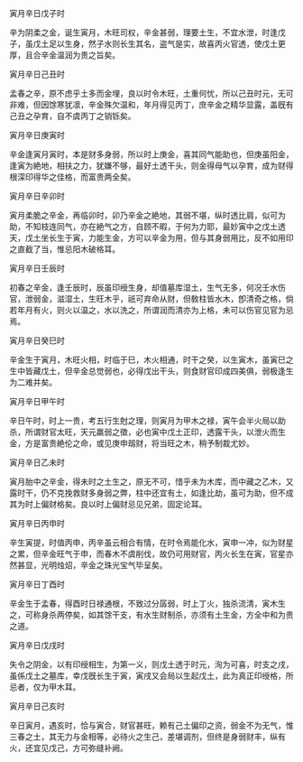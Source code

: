 寅月辛日戊子时

辛为阴柔之金，诞生寅月，木旺司权，辛金甚弱，理要土生，不宜水泄，时逢戊子，虽戊土足以生身，然子水则长生其名，盗气是实，故喜丙火官透，使戊土更厚，且合辛金温润为贵之旨矣。

寅月辛日己丑时

孟春之辛，原不虑乎土多而金埋，良以时令木旺，土重何忧，所以己丑时元，无可非难，但因馀寒犹凛，辛金殊欠温和，年月得见丙丁，庶辛金之精华显露，盖旣有己丑之孕育，自不虞丙丁之销铄矣。

寅月辛日庚寅时

辛金逢寅月寅时，本是财多身弱，所以时上庚金，喜其同气能助也，但庚虽阳金，逢寅为絶地，相扶之力，犹嫌不够，最好土透干头，则金得母气以孕育，成为财得根深印得华之佳格，而富贵两全矣。

寅月辛日辛卯时

寅月柔脆之辛金，再临卯时，卯乃辛金之絶地，其弱不堪，纵时透比肩，似可为助，不知枝连同气，亦在絶气之方，自顾不暇，于何为力耶，最妙寅中之戊土透天，戊土坐长生于寅，力能生金，方可以辛金为用，但与其身弱用比，反不如用印之直截了当，惟忌阳木破格耳。

寅月辛日壬辰时

初春之辛金，逢壬辰时，辰虽印绶生身，却值墓库湿土，生气无多，何况壬水伤官，泄弱金，滋湿土，生旺木乎，祇可弃命从财，但敎柱皆水木，卽清奇之格，倘若年月有火，则火以温之，水以洗之，所谓润而清亦为上格，未可以伤官见官为忌焉。

寅月辛日癸巳时

辛金生于寅月，木旺火相，时临于巳，木火相通，时干之癸，以生寅木，虽寅巳之生中皆藏戊土，但辛金总觉弱也，必得戊出干头，则食财官印成四美俱，弱极逢生为二难并矣。

寅月辛日甲午时

辛日午时，时上一贵，考五行生尅之理，则寅月为甲木之禄，寅午会半火局以助杀，所谓财官太旺，天元羸弱之徵，必也寅中戊土正印，透露干头，以泄火而生金，方是富贵絶伦之命，或见庚申刼财，将当旺之木，稍予制裁尤妙。

寅月辛日乙未时

寅月胎中之辛金，得未时之土生之，原无不可，惜乎未为木库，而中藏之乙木，又露时干，仍不克挽救财多身弱之弊，柱中还宜有土，如逢比劫，虽可为助，但不成其为时上偏财格矣。良以时上偏财忌见兄弟，固定论耳。

寅月辛日丙申时

辛生寅提，时值丙申，丙辛虽云相合有情，在时令焉能化水，寅申一冲，似为财星之累，但辛金旺气于申，而春木不虞削伐，故仍可用财官，丙火长生在寅，官星亦然甚显，光明烛炤，辛金之珠光宝气毕呈矣。

寅月辛日丁酉时

辛金生于孟春，得酉时日禄通根，不致过分孱弱，时上丁火，独杀流清，寅木生之，可称身杀两停矣，如其馀干支，有水生财制杀，亦须有土生金，方全中和为贵之道。

寅月辛日戊戌时

失令之阴金，以有印绶相生，为第一义，则戊土透于时元，洵为可喜，时支之戌，虽係戊土之墓库，幸戊旣长生于寅，寅戌又会局以生起戊土，此为真正印绶格，所忌者，仅为甲木耳。

寅月辛日己亥时

辛日寅月，遇亥时，恰与寅合，财官甚旺，赖有己土偏印之资，弱金不为无气，惟三春之土，其无力与金相等，必待火之生己，差堪调剂，但终是身弱财丰，纵有火，还宜见戊己，方可弥缝补阙。


